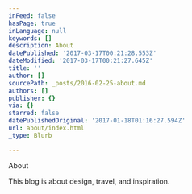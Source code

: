 ```yaml
---
inFeed: false
hasPage: true
inLanguage: null
keywords: []
description: About
datePublished: '2017-03-17T00:21:28.553Z'
dateModified: '2017-03-17T00:21:27.645Z'
title: ''
author: []
sourcePath: _posts/2016-02-25-about.md
authors: []
publisher: {}
via: {}
starred: false
datePublishedOriginal: '2017-01-18T01:16:27.594Z'
url: about/index.html
_type: Blurb

---
```

About

This blog is about design, travel, and inspiration.